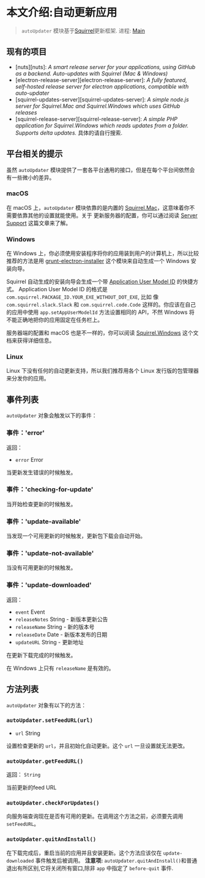 # 本文介绍:自动更新应用
> `autoUpdater` 模块基于[Squirrel](https://github.com/Squirrel)更新框架.
进程: [Main](../glossary.md#main-process)

## 现有的项目
- [nuts][nuts]: *A smart release server for your applications, using GitHub as a backend. Auto-updates with Squirrel (Mac & Windows)*
- [electron-release-server][electron-release-server]: *A fully featured,
  self-hosted release server for electron applications, compatible with
  auto-updater*
- [squirrel-updates-server][squirrel-updates-server]: *A simple node.js server
  for Squirrel.Mac and Squirrel.Windows which uses GitHub releases*
- [squirrel-release-server][squirrel-release-server]: *A simple PHP application for Squirrel.Windows which reads updates from a folder. Supports delta updates.*
具体的请自行搜索.

## 平台相关的提示

虽然 `autoUpdater` 模块提供了一套各平台通用的接口，但是在每个平台间依然会有一些微小的差异。

### macOS

在 macOS 上，`autoUpdater` 模块依靠的是内置的 [Squirrel.Mac][squirrel-mac]，这意味着你不需要依靠其他的设置就能使用。关于
更新服务器的配置，你可以通过阅读 [Server Support][server-support] 这篇文章来了解。

### Windows

在 Windows 上，你必须使用安装程序将你的应用装到用户的计算机上，所以比较推荐的方法是用 [grunt-electron-installer][installer] 这个模块来自动生成一个 Windows 安装向导。

Squirrel 自动生成的安装向导会生成一个带 [Application User Model ID][app-user-model-id] 的快捷方式。
Application User Model ID 的格式是 `com.squirrel.PACKAGE_ID.YOUR_EXE_WITHOUT_DOT_EXE`, 比如
像 `com.squirrel.slack.Slack` 和 `com.squirrel.code.Code` 这样的。你应该在自己的应用中使用 `app.setAppUserModelId` 方法设置相同的 API，不然 Windows 将不能正确地把你的应用固定在任务栏上。

服务器端的配置和 macOS 也是不一样的，你可以阅读 [Squirrel.Windows][squirrel-windows] 这个文档来获得详细信息。

### Linux

Linux 下没有任何的自动更新支持，所以我们推荐用各个 Linux 发行版的包管理器来分发你的应用。

## 事件列表

`autoUpdater` 对象会触发以下的事件：

### 事件：'error'

返回：

* `error` Error

当更新发生错误的时候触发。

### 事件：'checking-for-update'

当开始检查更新的时候触发。

### 事件：'update-available'

当发现一个可用更新的时候触发，更新包下载会自动开始。

### 事件：'update-not-available'

当没有可用更新的时候触发。

### 事件：'update-downloaded'

返回：

* `event` Event
* `releaseNotes` String - 新版本更新公告
* `releaseName` String - 新的版本号
* `releaseDate` Date - 新版本发布的日期
* `updateURL` String - 更新地址

在更新下载完成的时候触发。

在 Windows 上只有 `releaseName` 是有效的。

## 方法列表

`autoUpdater` 对象有以下的方法：

### `autoUpdater.setFeedURL(url)`

* `url` String

设置检查更新的 `url`，并且初始化自动更新。这个 `url` 一旦设置就无法更改。
### `autoUpdater.getFeedURL()`
返回：
 `String` 
 
当前更新的feed URL
### `autoUpdater.checkForUpdates()`

向服务端查询现在是否有可用的更新。在调用这个方法之前，必须要先调用 `setFeedURL`。

### `autoUpdater.quitAndInstall()`

在下载完成后，重启当前的应用并且安装更新。这个方法应该仅在 `update-downloaded` 事件触发后被调用。
**注意项:** `autoUpdater.quitAndInstall()`和普通退出有所区别,它将关闭所有窗口,除非 `app` 中指定了 `before-quit` 事件.

[squirrel-mac]: https://github.com/Squirrel/Squirrel.Mac
[server-support]: https://github.com/Squirrel/Squirrel.Mac#server-support
[squirrel-windows]: https://github.com/Squirrel/Squirrel.Windows
[installer]: https://github.com/atom/grunt-electron-installer
[app-user-model-id]: https://msdn.microsoft.com/en-us/library/windows/desktop/dd378459(v=vs.85).aspx
